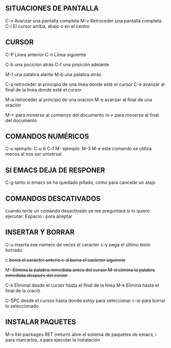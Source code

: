 ## SITUACIONES DE PANTALLA
C-v Avanzar una pantalla completa
M-v Retroceder una pantalla completa
C-l El cursor arriba, abajo o en el centro

## CURSOR
C-P Línea anterior
C-n Línea siguiente

C-b una pocición atrás
C-f una posición adelante

M-f una palabra alante
M-b una palabra atrás

C-a retroceder al principio de una línea donde esté el cursor
C-e avanzar al final de la línea donde esté el cursor

M-a retroceder al principo de una oración
M-e avanzar al final de una oración

M-< para moverse al comienzo del documento
m-> para moverse al final del documento

## COMANDOS NUMÉRICOS
C-u <entero> <comando> ejemplo: C-u 6 C-f
M-<entero> <comando> ejemplo: M-3 M-e este comando se utiliza menos al nos ser universal

## SI EMACS DEJA DE RESPONER

C-g tanto si emacs se ha quedado pillado, como para cancelar un atajo

## COMANDOS DESCATIVADOS

cuando tecle un comando desactivado se me preguntará si lo quiero ejecutar:
Espacio : para aceptar

## INSERTAR Y BORRAR
C-u <entero> <caracter> inserta ese número de veces el caracter 
c-y pega el último texto borrado

c <DEL> borra el carácter anterio
c-d borra el carácter siguiente

M-<DEL> Elimina la palabra inmediata antes del cursor
M-d elimina la palabra inmediata después del cursor

C-k Eliminal desde el cursor hasta el final de la línea
M-k Elimina hasta el final de la oració

C-SPC desde el cursos hasta donde estoy para seleccionar
c-w para borrar lo seleccionado

## INSTALAR PAQUETES 
M-x list-packages RET (return) abre el sistema de paquetes de emacs, i para marcarlos, x para ejecutar la instalación

